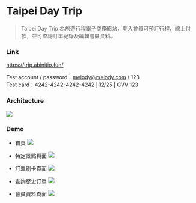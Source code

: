 # Taipei Day Trip
> Taipei Day Trip 為旅遊行程電子商務網站，登入會員可預訂行程、線上付款，並可查詢訂單紀錄及編輯會員資料。 

### Link 
https://trip.abinitio.fun/

Test account / password：melody@melody.com / 123  
Test card：4242-4242-4242-4242 | 12/25 | CVV 123

### Architecture
![][architecture]

[architecture]:./readme/Architecture.jpg

### Demo
* 首頁
![][index]

[index]:./readme/index.png

* 特定景點頁面
![][attraction]

[attraction]:./readme/attraction.png

* 訂單刷卡頁面
![][booking]

[booking]:./readme/booking.png

* 查詢歷史訂單
![][orderlist]

[orderlist]:./readme/orderlist.png

* 會員資料頁面
![][membership]

[membership]:./readme/membership.png